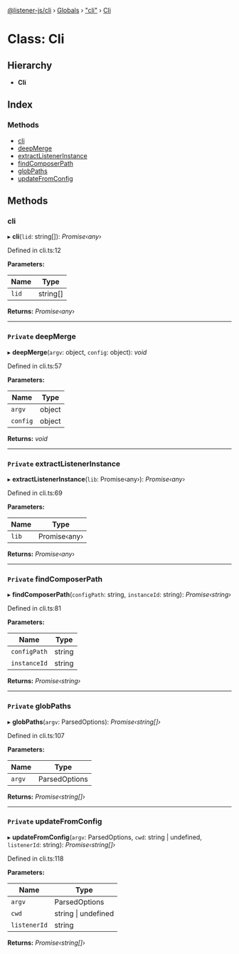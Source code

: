 [@listener-js/cli](../README.md) › [Globals](../globals.md) › ["cli"](../modules/_cli_.md) › [Cli](_cli_.cli.md)

# Class: Cli

## Hierarchy

* **Cli**

## Index

### Methods

* [cli](_cli_.cli.md#cli)
* [deepMerge](_cli_.cli.md#private-deepmerge)
* [extractListenerInstance](_cli_.cli.md#private-extractlistenerinstance)
* [findComposerPath](_cli_.cli.md#private-findcomposerpath)
* [globPaths](_cli_.cli.md#private-globpaths)
* [updateFromConfig](_cli_.cli.md#private-updatefromconfig)

## Methods

###  cli

▸ **cli**(`lid`: string[]): *Promise‹any›*

Defined in cli.ts:12

**Parameters:**

Name | Type |
------ | ------ |
`lid` | string[] |

**Returns:** *Promise‹any›*

___

### `Private` deepMerge

▸ **deepMerge**(`argv`: object, `config`: object): *void*

Defined in cli.ts:57

**Parameters:**

Name | Type |
------ | ------ |
`argv` | object |
`config` | object |

**Returns:** *void*

___

### `Private` extractListenerInstance

▸ **extractListenerInstance**(`lib`: Promise‹any›): *Promise‹any›*

Defined in cli.ts:69

**Parameters:**

Name | Type |
------ | ------ |
`lib` | Promise‹any› |

**Returns:** *Promise‹any›*

___

### `Private` findComposerPath

▸ **findComposerPath**(`configPath`: string, `instanceId`: string): *Promise‹string›*

Defined in cli.ts:81

**Parameters:**

Name | Type |
------ | ------ |
`configPath` | string |
`instanceId` | string |

**Returns:** *Promise‹string›*

___

### `Private` globPaths

▸ **globPaths**(`argv`: ParsedOptions): *Promise‹string[]›*

Defined in cli.ts:107

**Parameters:**

Name | Type |
------ | ------ |
`argv` | ParsedOptions |

**Returns:** *Promise‹string[]›*

___

### `Private` updateFromConfig

▸ **updateFromConfig**(`argv`: ParsedOptions, `cwd`: string | undefined, `listenerId`: string): *Promise‹string[]›*

Defined in cli.ts:118

**Parameters:**

Name | Type |
------ | ------ |
`argv` | ParsedOptions |
`cwd` | string &#124; undefined |
`listenerId` | string |

**Returns:** *Promise‹string[]›*
